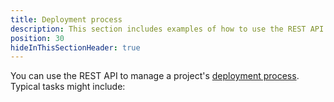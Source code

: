 ```yaml
---
title: Deployment process
description: This section includes examples of how to use the REST API to manage a project's deployment process in Octopus.
position: 30
hideInThisSectionHeader: true
---
```


You can use the REST API to manage a project's [deployment process](/docs/deployment-process/index.md). Typical tasks might include:

